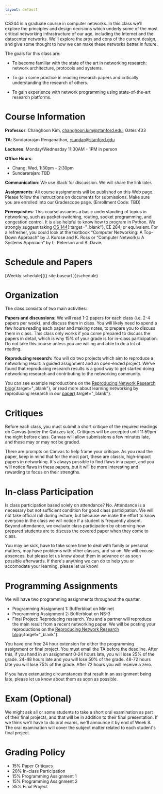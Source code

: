 ```yaml
---
layout: default
---
```


CS244 is a graduate course in computer networks. In this class we'll explore the principles and design decisions which underly some of the most critical networking infrastructure of our age, including the Internet and the datacenter networks. We'll explore the pros and cons of the current design, and give some thought to how we can make these networks better in future.

The goals for this class are:

* To become familiar with the state of the art in networking research: network architecture, protocols and systems.

* To gain some practice in reading research papers and critically understanding the research of others.

* To gain experience with network programming using state-of-the-art research platforms.

# Course Information

**Professor**: Changhoon Kim, changhoon.kim@stanford.edu, Gates 433

**TA**: Sundararajan Renganathan, rsundar@stanford.edu

**Lectures**: Monday/Wednesday 11:30AM - 1PM in person

**Office Hours**: 

* Chang: Wed, 1:30pm - 2:30pm
* Sundararajan: TBD

**Communication**: We use Slack for discussion. We will share the link later.

**Assignments**: All course assignments will be published on this Web page. Please follow the instructions on documents for submissions. Make sure you are enrolled into our Gradescope page. (Enrollment Code: TBD)

**Prerequisites**: This course assumes a basic understanding of topics in networking, such as packet-switching, routing, socket programming, and congestion control. It is also helpful to know how to program in Python. We strongly suggest taking [CS 144](https://cs144.github.io/){:target="_blank"}, EE 284, or equivalent. For a refresher, you could look at the textbook “Computer Networking: A Top-Down Approach” by J. Kurose and K. Ross or “Computer Networks: A Systems Approach” by L. Peterson and B. Davie.

# Schedule and Papers

[Weekly schedule]({{ site.baseurl }}/schedule)

# Organization

The class consists of two main activities:

**Papers and discussions:** We will read 1-2 papers for each class (i.e. 2-4 papers per week), and discuss them in class. You will likely need to spend a few hours reading each paper and making notes, to prepare you to discuss them in class. This class only works if you come prepared to discuss the papers in detail, which is why 15\% of your grade is for in-class participation. Do not take this course unless you are willing and able to do a lot of reading.

**Reproducing research:** You will do two projects which aim to reproduce a networking result: a guided assignment and an open-ended project. We've found that reproducing research results is a good way to get started doing networking research and contributing to the networking community.

You can see example reproductions on the [Reproducing Network Research blog](https://reproducingnetworkresearch.wordpress.com/){:target="_blank"}, or read more about learning networking by reproducing research in our [paper](papers/learning-networking-research-by-reproducing.pdf){:target="_blank"}.

# Critiques

Before each class, you must submit a short critique of the required readings on Canvas (under the Quizzes tab). Critiques will be accepted until 11:59pm the night before class. Canvas will allow submissions a few minutes late, and these may or may not be graded.

There are prompts on Canvas to help frame your critique. As you read the paper, keep in mind that for the most part, these are classic, high-impact papers in networking. It's always possible to find flaws in a paper, and you will notice flaws in these papers, but it will be more interesting and rewarding to focus on their strengths.

# In-class Participation

Is class participation based solely on attendance? No. Attendance is a necessary but not sufficient condition for good class participation. We will not take official roll during lecture, but because we make the effort to know everyone in the class we will notice if a student is frequently absent. Beyond attendance, we evaluate class participation by observing how prepared students are to discuss the covered paper when they come to class.

You may be sick, have to take some time to deal with family or personal matters, may have problems with other classes, and so on. We will excuse absences, but please let us know about them in advance or as soon possible afterwards. If there's anything we can do to help you or accomodate your learning, please let us know!

# Programming Assignments

We will have two programming assignments throughout the quarter.

* Programming Assignment 1: Bufferbloat on Mininet
* Programming Assignment 2: Bufferbloat on NS-3
* Final Project: Reproducing research. You and a partner will reproduce the main result from a recent networking paper. We will be posting your reproductions on the [Reproducing Network Research blog](https://reproducingnetworkresearch.wordpress.com/){:target="_blank"}.

You have one free 24 hour extension for either the programming assignment or final project. You must email the TA before the deadline. After this, if you hand in an assignment 0-24 hours late, you will lose 25% of the grade. 24-48 hours late and you will lose 50% of the grade. 48-72 hours late you will lose 75% of the grade. After 72 hours you will receive a zero.

If you have extenuating circumstances that result in an assignment being late, please let us know about them as soon as possible.

# Exam (Optional)

We might ask all or some students to take a short oral examination as part of their final projects, and that will be in addition to their final presentation. If we think we'll have to do oral exams, we'll announce it by end of Week 8. The oral examination will cover the subject matter related to each student's final project.

# Grading Policy

* 15% Paper Critiques
* 20% In-class Participation
* 15% Programming Assignment 1
* 15% Programming Assignment 2
* 35% Final Project
